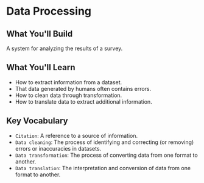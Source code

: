 # Data Processing

## What You'll Build
A system for analyzing the results of a survey.

## What You'll Learn
- How to extract information from a dataset.
- That data generated by humans often contains errors.
- How to clean data through transformation.
- How to translate data to extract additional information.

## Key Vocabulary
- `Citation`: A reference to a source of information.
- `Data cleaning`: The process of identifying and correcting (or removing) errors or inaccuracies in datasets.
- `Data transformation`: The process of converting data from one format to another.
- `Data translation`: The interpretation and conversion of data from one format to another.

